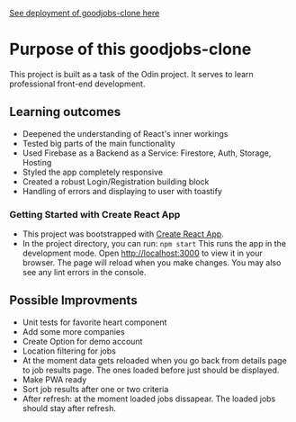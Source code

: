 [See deployment of goodjobs-clone here](https://goodjobs-c213f.web.app/)

# Purpose of this goodjobs-clone

This project is built as a task of the Odin project. It serves to learn professional front-end development.

## Learning outcomes

- Deepened the understanding of React's inner workings
- Tested big parts of the main functionality
- Used Firebase as a Backend as a Service: Firestore, Auth, Storage, Hosting
- Styled the app completely responsive
- Created a robust Login/Registration building block
- Handling of errors and displaying to user with toastify

### Getting Started with Create React App

- This project was bootstrapped with [Create React App](https://github.com/facebook/create-react-app).
- In the project directory, you can run: `npm start` This runs the app in the development mode. Open [http://localhost:3000](http://localhost:3000) to view it in your browser. The page will reload when you make changes. You may also see any lint errors in the console.

## Possible Improvments

- Unit tests for favorite heart component
- Add some more companies
- Create Option for demo account
- Location filtering for jobs
- At the moment data gets reloaded when you go back from details page to job results page. The ones loaded before just should be displayed.
- Make PWA ready
- Sort job results after one or two criteria
- After refresh: at the moment loaded jobs dissapear. The loaded jobs should stay after refresh.
